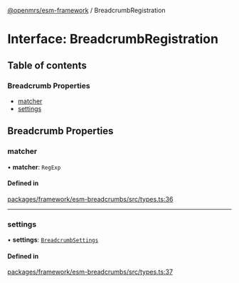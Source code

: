 [@openmrs/esm-framework](../API.md) / BreadcrumbRegistration

# Interface: BreadcrumbRegistration

## Table of contents

### Breadcrumb Properties

- [matcher](BreadcrumbRegistration.md#matcher)
- [settings](BreadcrumbRegistration.md#settings)

## Breadcrumb Properties

### matcher

• **matcher**: `RegExp`

#### Defined in

[packages/framework/esm-breadcrumbs/src/types.ts:36](https://github.com/openmrs/openmrs-esm-core/blob/main/packages/framework/esm-breadcrumbs/src/types.ts#L36)

___

### settings

• **settings**: [`BreadcrumbSettings`](BreadcrumbSettings.md)

#### Defined in

[packages/framework/esm-breadcrumbs/src/types.ts:37](https://github.com/openmrs/openmrs-esm-core/blob/main/packages/framework/esm-breadcrumbs/src/types.ts#L37)

